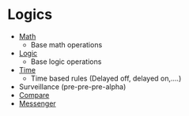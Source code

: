 ﻿# Logics

* [Math](math/index.md)
    * Base math operations
* [Logic](logic/index.md)
    * Base logic operations
* [Time](time/index.md)
    * Time based rules (Delayed off, delayed on,....)
* Surveillance (pre-pre-pre-alpha)
* [Compare](compare/index.md)
* [Messenger](messenger/index.md)